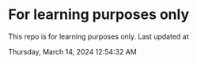 # For learning purposes only
This repo is for learning purposes only.
Last updated at

Thursday, March 14, 2024 12:54:32 AM

